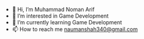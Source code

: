 - 👋 Hi, I’m Muhammad Noman Arif
- 👀 I’m interested in Game Development
- 🌱 I’m currently learning Game Development
- 📫 How to reach me naumanshah340@gmail.com

<!---
nomanariff/nomanariff is a ✨ special ✨ repository because its `README.md` (this file) appears on your GitHub profile.
You can click the Preview link to take a look at your changes.
--->
